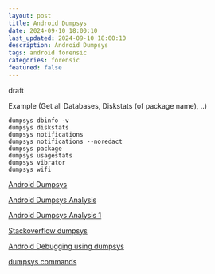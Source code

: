 ```yaml
---
layout: post
title: Android Dumpsys
date: 2024-09-10 18:00:10
last_updated: 2024-09-10 18:00:10
description: Android Dumpsys
tags: android forensic
categories: forensic
featured: false
---
```


draft

Example (Get all Databases, Diskstats (of package name), ..)

```
dumpsys dbinfo -v
dumpsys diskstats
dumpsys notifications
dumpsys notifications --noredact
dumpsys package
dumpsys usagestats
dumpsys vibrator
dumpsys wifi

```

[Android Dumpsys]: https://developer.android.com/tools/dumpsys?hl=de "https://developer.android.com/tools/dumpsys?hl=de"

[Android Dumpsys]

[Android Dumpsys Analysis]: https://ccdcoe.org/uploads/2021/03/Android-Dumpsys-Analysis-to-Indicate-Driver-Distraction.pdf "https://ccdcoe.org/uploads/2021/03/Android-Dumpsys-Analysis-to-Indicate-Driver-Distraction.pdf"

[Android Dumpsys Analysis]

[Android Dumpsys Analysis 1]: https://ccdcoe.org/library/publications/android-dumpsys-analysis-to-indicate-driver-distraction/ "https://ccdcoe.org/library/publications/android-dumpsys-analysis-to-indicate-driver-distraction/"

[Android Dumpsys Analysis 1]

[Stackoverflow dumpsys]: https://stackoverflow.com/questions/11201659/whats-the-android-adb-shell-dumpsys-tool-and-what-are-its-benefits "https://stackoverflow.com/questions/11201659/whats-the-android-adb-shell-dumpsys-tool-and-what-are-its-benefits"

[Stackoverflow dumpsys]

[Android Debugging using dumpsys]: https://medium.com/make-android/android-debugging-using-dumpsys-9bf1de695dcc "https://medium.com/make-android/android-debugging-using-dumpsys-9bf1de695dcc"

[Android Debugging using dumpsys]

[dumpsys commands]: https://www.repeato.app/demystifying-adb-shells-dumpsys-command-and-its-benefits-for-android-development/ "https://www.repeato.app/demystifying-adb-shells-dumpsys-command-and-its-benefits-for-android-development/"

[dumpsys commands]

